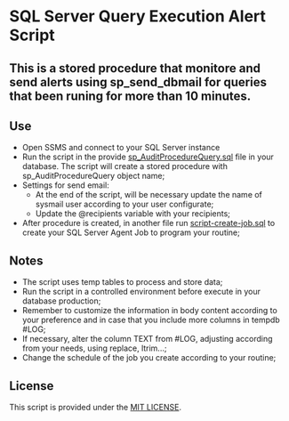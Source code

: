 # SQL Server Query Execution Alert Script 

## This is a stored procedure that monitore and send alerts using sp_send_dbmail for queries that been runing for more than 10 minutes.

## Use 
* Open SSMS and connect to your SQL Server instance 
* Run the script in the provide [sp_AuditProcedureQuery.sql](sp_AuditProcedureQuery.sql) file in your database. The script will create a stored procedure with sp_AuditProcedureQuery object name;
* Settings for send email:
   - At the end of the script, will be necessary update the name of sysmail user according to your user configurate;
   - Update the @recipients variable with your recipients;
* After procedure is created, in another file run [script-create-job.sql](script-create-job.sql) to create your SQL Server Agent Job to program your routine; 

## Notes 
* The script uses temp tables to process and store data;
* Run the script in a controlled environment before execute in your database production;
* Remember to customize the information in body content according to your preference and in case that you include more columns in tempdb #LOG;
* If necessary, alter the column TEXT from #LOG, adjusting according from your needs, using replace, ltrim...;
* Change the schedule of the job you create according to your routine; 

## License 
This script is provided under the [MIT LICENSE](LICENSE).


